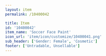 ```yaml
---
layout: item
permalink: /10400042

title: Item
id: '10400042'
item_name: 'Soccer Face Paint'
icon_url: 'item/icon/customize/10400041.png'
sub_header: ['Gender: Female', 'Cosmetic']
footer: ['Untradable, Unsellable']
---
```

